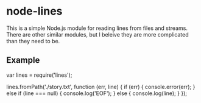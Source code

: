 # node-lines

This is a simple Node.js module for reading lines from files and streams.
There are other similar modules, but I beleive they are
more complicated than they need to be.

## Example

var lines = require('lines');

lines.fromPath('./story.txt', function (err, line) {
  if (err) {
    console.error(err);
  } else if (line === null) {
    console.log('EOF');
  } else {
    console.log(line);
  }
});
